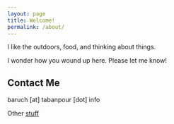 ```yaml
---
layout: page
title: Welcome!
permalink: /about/
---
```


<i class="fa fa-thumbs-o-up"></i>
<p>I like the outdoors, food, and thinking about things.</p>

<p>I wonder how you wound up here. Please let me know!</p>

<h2>Contact Me</h2>
<p>baruch [at] tabanpour [dot] info</p>

Other <a href="/projects/">stuff</a>